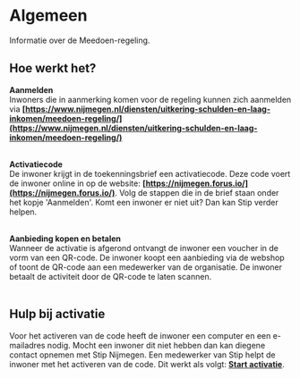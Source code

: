 # Algemeen

Informatie over de Meedoen-regeling.

## Hoe werkt het?

**Aanmelden** <br />
Inwoners die in aanmerking komen voor de regeling kunnen zich aanmelden via **[https://www.nijmegen.nl/diensten/uitkering-schulden-en-laag-inkomen/meedoen-regeling/](https://www.nijmegen.nl/diensten/uitkering-schulden-en-laag-inkomen/meedoen-regeling/)**
<br />&nbsp;

**Activatiecode** <br />
De inwoner krijgt in de toekenningsbrief een activatiecode. Deze code voert de inwoner online in op de website: **[https://nijmegen.forus.io/](https://nijmegen.forus.io/)**. Volg de stappen die in de brief staan onder het kopje 'Aanmelden'. Komt een inwoner er niet uit? Dan kan Stip verder helpen.
<br />&nbsp;

**Aanbieding kopen en betalen** <br />
Wanneer de activatie is afgerond ontvangt de inwoner een voucher in de vorm van een QR-code.
De inwoner koopt een aanbieding via de webshop of toont de QR-code aan een medewerker van de organisatie. De inwoner betaalt de activiteit door de QR-code te laten scannen.
<br />&nbsp;

## Hulp bij activatie
Voor het activeren van de code heeft de inwoner een computer en een e-mailadres nodig. Mocht een inwoner dit niet hebben dan kan diegene contact opnemen met Stip Nijmegen. Een medewerker van Stip helpt de inwoner met het activeren van de code.
Dit werkt als volgt: **[Start activatie](https://help.forus.io/nijmegen/stips/activatie/)**.
